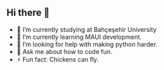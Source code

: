 ## Hi there 👋


- 🔭 I’m currently studying at Bahçeşehir University
- 🌱 I’m currently learning MAUI development.
- 🤔 I’m looking for help with making python harder.
- 💬 Ask me about how to code fun.
- ⚡ Fun fact: Chickens can fly.

